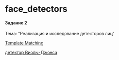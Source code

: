 # face_detectors

#### Задание 2
Тема: "Реализация и исследование детекторов лиц"

[Template Matching](tm.py)

[детектор Виолы-Джонса](vj.py)

